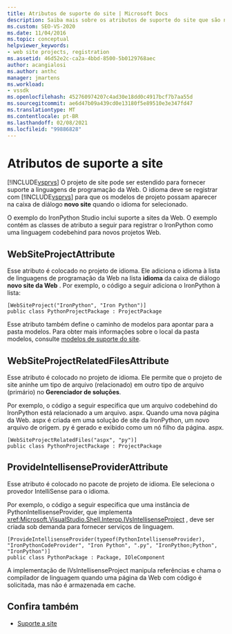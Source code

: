 ```yaml
---
title: Atributos de suporte do site | Microsoft Docs
description: Saiba mais sobre os atributos de suporte do site que são necessários para estender a funcionalidade do Visual Studio usando projetos de site.
ms.custom: SEO-VS-2020
ms.date: 11/04/2016
ms.topic: conceptual
helpviewer_keywords:
- web site projects, registration
ms.assetid: 46d52e2c-ca2a-4bbd-8500-5b0129768aec
author: acangialosi
ms.author: anthc
manager: jmartens
ms.workload:
- vssdk
ms.openlocfilehash: 452760974207c4ad30e18dd0c4917bcf7b7aa55d
ms.sourcegitcommit: ae6d47b09a439cd0e13180f5e89510e3e347fd47
ms.translationtype: MT
ms.contentlocale: pt-BR
ms.lasthandoff: 02/08/2021
ms.locfileid: "99886828"
---
```

# <a name="web-site-support-attributes"></a>Atributos de suporte a site
[!INCLUDE[vsprvs](../../code-quality/includes/vsprvs_md.md)] O projeto de site pode ser estendido para fornecer suporte a linguagens de programação da Web. O idioma deve se registrar com [!INCLUDE[vsprvs](../../code-quality/includes/vsprvs_md.md)] para que os modelos de projeto possam aparecer na caixa de diálogo **novo site** quando o idioma for selecionado.

O exemplo do IronPython Studio inclui suporte a sites da Web. O exemplo contém as classes de atributo a seguir para registrar o IronPython como uma linguagem codebehind para novos projetos Web.

## <a name="websiteprojectattribute"></a>WebSiteProjectAttribute
 Esse atributo é colocado no projeto de idioma. Ele adiciona o idioma à lista de linguagens de programação da Web na lista **idioma** da caixa de diálogo **novo site da Web** . Por exemplo, o código a seguir adiciona o IronPython à lista:

```
[WebSiteProject("IronPython", "Iron Python")]
public class PythonProjectPackage : ProjectPackage
```

 Esse atributo também define o caminho de modelos para apontar para a pasta modelos. Para obter mais informações sobre o local da pasta modelos, consulte [modelos de suporte do site](../../extensibility/internals/web-site-support-templates.md).

## <a name="websiteprojectrelatedfilesattribute"></a>WebSiteProjectRelatedFilesAttribute
 Esse atributo é colocado no projeto de idioma. Ele permite que o projeto de site aninhe um tipo de arquivo (relacionado) em outro tipo de arquivo (primário) no **Gerenciador de soluções**.

 Por exemplo, o código a seguir especifica que um arquivo codebehind do IronPython está relacionado a um arquivo. aspx. Quando uma nova página da Web. aspx é criada em uma solução de site da IronPython, um novo arquivo de origem. py é gerado e exibido como um nó filho da página. aspx.

```
[WebSiteProjectRelatedFiles("aspx", "py")]
public class PythonProjectPackage : ProjectPackage
```

## <a name="provideintellisenseproviderattribute"></a>ProvideIntellisenseProviderAttribute
 Esse atributo é colocado no pacote de projeto de idioma. Ele seleciona o provedor IntelliSense para o idioma.

 Por exemplo, o código a seguir especifica que uma instância de PythonIntellisenseProvider, que implementa <xref:Microsoft.VisualStudio.Shell.Interop.IVsIntellisenseProject> , deve ser criada sob demanda para fornecer serviços de linguagem.

```
[ProvideIntellisenseProvider(typeof(PythonIntellisenseProvider), "IronPythonCodeProvider", "Iron Python", ".py", "IronPython;Python", "IronPython")]
public class PythonPackage : Package, IOleComponent
```

 A implementação de IVsIntellisenseProject manipula referências e chama o compilador de linguagem quando uma página da Web com código é solicitada, mas não é armazenada em cache.

## <a name="see-also"></a>Confira também
- [Suporte a site](../../extensibility/internals/web-site-support.md)
